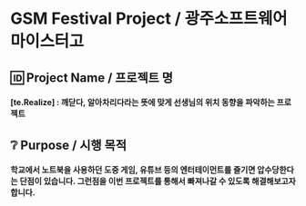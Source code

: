 # GSM Festival Project / 광주소프트웨어마이스터고
## 🆔 Project Name / 프로젝트 명
#### [te.Realize] : 깨닫다, 알아차리다라는 뜻에 맞게 선생님의 위치 동향을 파악하는 프로젝트
## ❔ Purpose / 시행 목적
#### 학교에서 노트북을 사용하던 도중 게임, 유튜브 등의 엔터테이먼트를 즐기면 압수당한다는 단점이 있습니다. 그런점을 이번 프로젝트를 통해서 빠져나갈 수 있도록 해결해보고자 합니다. 

